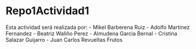 # Repo1Actividad1
Esta actividad será realizada por:
    - Mikel Barberena Ruiz
    - Adolfo Martinez Fernandez
    - Beatriz Waliño Perez
    - Almudena Garcia Bernal
    - Cristina Salazar Guijarro
    - Juan Carlos Revueltas Frutos